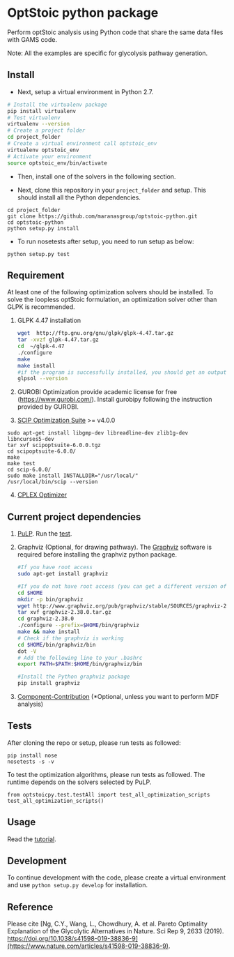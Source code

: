 OptStoic python package
========================
Perform optStoic analysis using Python code that share the same data files with GAMS code.

Note: All the examples are specific for glycolysis pathway generation. 

## Install
- Next, setup a virtual environment in Python 2.7.
```bash
# Install the virtualenv package
pip install virtualenv
# Test virtualenv
virtualenv --version
# Create a project folder
cd project_folder
# Create a virtual environment call optstoic_env
virtualenv optstoic_env
# Activate your environment
source optstoic_env/bin/activate
```

- Then, install one of the solvers in the following section.


- Next, clone this repository in your `project_folder` and setup. This should install all the Python dependencies.
```
cd project_folder
git clone https://github.com/maranasgroup/optstoic-python.git
cd optstoic-python
python setup.py install
```

- To run nosetests after setup, you need to run setup as below:
```
python setup.py test
```

## Requirement
At least one of the following optimization solvers should be installed. To solve the loopless optStoic formulation, an optimization solver other than GLPK is recommended.

1. GLPK 4.47 installation
    ```bash
    wget  http://ftp.gnu.org/gnu/glpk/glpk-4.47.tar.gz
    tar -xvzf glpk-4.47.tar.gz
    cd  ~/glpk-4.47
    ./configure
    make
    make install
    #if the program is successfully installed, you should get an output by typing
    glpsol --version
    ```

2. GUROBI Optimization provide academic license for free (https://www.gurobi.com/). Install gurobipy following the instruction provided by GUROBI. 

3. [SCIP Optimization Suite](https://scip.zib.de/) >= v4.0.0
```
sudo apt-get install libgmp-dev libreadline-dev zlib1g-dev libncurses5-dev
tar xvf scipoptsuite-6.0.0.tgz
cd scipoptsuite-6.0.0/
make
make test
cd scip-6.0.0/
sudo make install INSTALLDIR="/usr/local/"
/usr/local/bin/scip --version
```

4. [CPLEX Optimizer](https://www.ibm.com/analytics/cplex-optimizer)

## Current project dependencies
1. [PuLP](https://github.com/coin-or/pulp). Run the [test](https://www.coin-or.org/PuLP/main/installing_pulp_at_home.html#testing-your-pulp-installation).

2. Graphviz (Optional, for drawing pathway). The [Graphviz](https://www.graphviz.org/) software is required before installing the graphviz python package. 
    ```bash
    #If you have root access
    sudo apt-get install graphviz

    #If you do not have root access (you can get a different version of Graphviz from their website https://www.graphviz.org/download/)
    cd $HOME
    mkdir -p bin/graphviz
    wget http://www.graphviz.org/pub/graphviz/stable/SOURCES/graphviz-2.38.0.tar.gz
    tar xvf graphviz-2.38.0.tar.gz
    cd graphviz-2.38.0
    ./configure --prefix=$HOME/bin/graphviz
    make && make install
    # Check if the graphviz is working
    cd $HOME/bin/graphviz/bin
    dot -V
    # Add the following line to your .bashrc
    export PATH=$PATH:$HOME/bin/graphviz/bin

    #Install the Python graphviz package
    pip install graphviz
    ```

3. [Component-Contribution](https://github.com/eladnoor/component-contribution) (*Optional, unless you want to perform MDF analysis)

## Tests
After cloning the repo or setup, please run tests as followed:
```
pip install nose 
nosetests -s -v 
```

To test the optimization algorithms, please run tests as followed. The runtime depends on the solvers selected by PuLP.
```
from optstoicpy.test.testAll import test_all_optimization_scripts
test_all_optimization_scripts()
```

## Usage
Read the [tutorial](https://github.com/maranasgroup/optstoic-python/blob/master/optstoicpy/examples/methods.md).

## Development
To continue development with the code, please create a virtual environment and use `python setup.py develop` for installation.

## Reference
Please cite [Ng, C.Y., Wang, L., Chowdhury, A. et al. Pareto Optimality Explanation of the Glycolytic Alternatives in Nature. Sci Rep 9, 2633 (2019). https://doi.org/10.1038/s41598-019-38836-9](https://www.nature.com/articles/s41598-019-38836-9).
